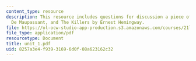 ```yaml
---
content_type: resource
description: This resource includes questions for discussion a piece of string  by  Guy
  De Maupassant, and The Killers by Ernest Hemingway.
file: https://ol-ocw-studio-app-production.s3.amazonaws.com/courses/21l-706-studies-in-film-fall-2005/8257a3e4f93931696d0f08a623162c32_unit_1.pdf
file_type: application/pdf
resourcetype: Document
title: unit_1.pdf
uid: 8257a3e4-f939-3169-6d0f-08a623162c32
---
```

